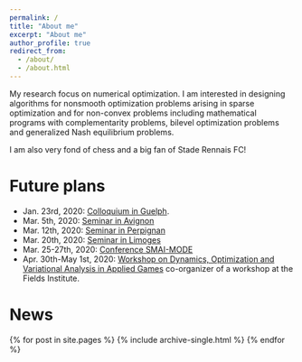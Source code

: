```yaml
---
permalink: /
title: "About me"
excerpt: "About me"
author_profile: true
redirect_from:
  - /about/
  - /about.html
---
```


My research focus on numerical optimization. I am interested in designing algorithms for nonsmooth optimization problems arising in sparse optimization and for non-convex problems including mathematical programs with complementarity problems, bilevel optimization problems and generalized Nash equilibrium problems.

I am also very fond of chess and a big fan of Stade Rennais FC!

Future plans
======
  * Jan. 23rd, 2020: [Colloquium in Guelph](https://mathstat.uoguelph.ca/node/414).
  * Mar. 5th, 2020: [Seminar in Avignon](https://math.univ-avignon.fr/seminaires/seminaire-danalyse-non-lineaire-optimisation/)
  * Mar. 12th, 2020: [Seminar in Perpignan](https://lamps.univ-perp.fr/fr/menu/seminaires/planning/)
  * Mar. 20th, 2020: [Seminar in Limoges](https://indico.math.cnrs.fr/category/36/)
  * Mar. 25-27th, 2020: [Conference SMAI-MODE](http://smai-mode2020.inria.fr/)
  * Apr. 30th-May 1st, 2020: [Workshop on Dynamics, Optimization and Variational Analysis in Applied Games](http://www.fields.utoronto.ca/activities/19-20/applied-games) co-organizer of a workshop at the Fields Institute.

News
======
{% for post in site.pages %}
  {% include archive-single.html %}
{% endfor %}
